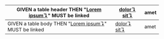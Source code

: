 | GIVEN a table header THEN "[Lorem ipsum↴][1]" MUST be linked | [dolor↴][2] [sit↴][3] | amet |
| ------------------------------------------------------------ | --------------------- | ---- |
| GIVEN a table body THEN "[Lorem ipsum↴][1]" MUST be linked   | [dolor↴][2] [sit↴][3] | amet |

[1]: glossary.md#lorem-ipsum "Lorem ipsum is the worlds most famous, most beloved piece of nonsense."

[2]: glossary.md#dolor

[3]: glossary.md#sit
